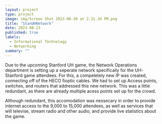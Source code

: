 ```yaml
---
layout: project
type: project
image: img/Screen Shot 2023-08-30 at 2.31.34 PM.png
title: "StanUHNetwork"
date: 2023-08-23
published: true
labels:
  - Informational Technology
  - Networking
summary: ""
---
```

Due to the upcoming Stanford UH game, the Network Operations department is setting up a seperate network specifically for the UH-Stanford game attendees. For this, a compeletely new IP was created, connecting off of the HECO fioptic cables. We had to set up Access points, switches, and routers that addressed this new network. This was a little redundant, as there are already multiple acess points set up for the crowd. 

Although redundant, this accomodation was nessecary in order to provide internet access to the 9,000 to 15,000 attendees, as well as services that will televise, stream radio and other audio, and provide live statistics about the game. 
